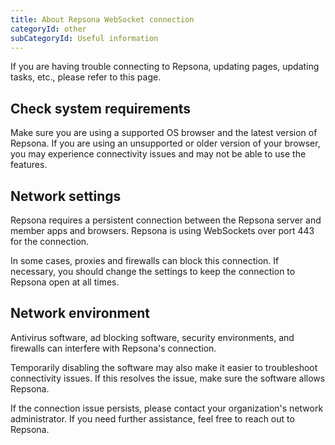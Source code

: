 ```yaml
---
title: About Repsona WebSocket connection
categoryId: other
subCategoryId: Useful information
---
```


If you are having trouble connecting to Repsona, updating pages, updating tasks, etc., please refer to this page.

## Check system requirements

Make sure you are using a supported OS browser and the latest version of Repsona. If you are using an unsupported or older version of your browser, you may experience connectivity issues and may not be able to use the features.

## Network settings

Repsona requires a persistent connection between the Repsona server and member apps and browsers. Repsona is using WebSockets over port 443 for the connection.

In some cases, proxies and firewalls can block this connection. If necessary, you should change the settings to keep the connection to Repsona open at all times.

## Network environment

Antivirus software, ad blocking software, security environments, and firewalls can interfere with Repsona's connection.

Temporarily disabling the software may also make it easier to troubleshoot connectivity issues. If this resolves the issue, make sure the software allows Repsona.

If the connection issue persists, please contact your organization's network administrator. If you need further assistance, feel free to reach out to Repsona.
